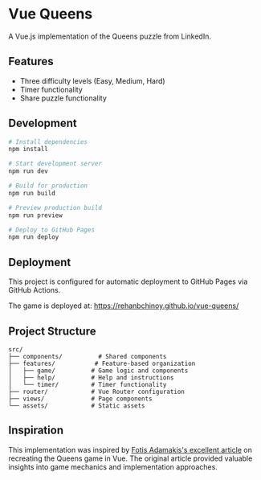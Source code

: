 # Vue Queens

A Vue.js implementation of the Queens puzzle from LinkedIn.

## Features

- Three difficulty levels (Easy, Medium, Hard)
- Timer functionality
- Share puzzle functionality

## Development

```bash
# Install dependencies
npm install

# Start development server
npm run dev

# Build for production
npm run build

# Preview production build
npm run preview

# Deploy to GitHub Pages
npm run deploy
```

## Deployment

This project is configured for automatic deployment to GitHub Pages via GitHub Actions.

The game is deployed at: https://rehanbchinoy.github.io/vue-queens/

## Project Structure

```
src/
├── components/          # Shared components
├── features/           # Feature-based organization
│   ├── game/          # Game logic and components
│   ├── help/          # Help and instructions
│   └── timer/         # Timer functionality
├── router/            # Vue Router configuration
├── views/             # Page components
└── assets/            # Static assets
```


## Inspiration

This implementation was inspired by [Fotis Adamakis's excellent article](https://fadamakis.com/recreating-queens-game-in-vue-d7e3b3013ccb) on recreating the Queens game in Vue. The original article provided valuable insights into game mechanics and implementation approaches.